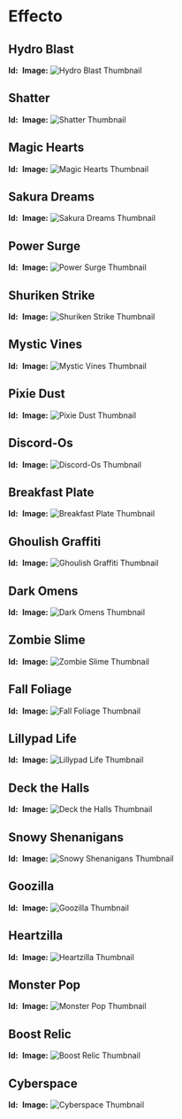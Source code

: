# Effecto

## Hydro Blast
**Id:** ```󠀱󠀱󠀳󠀹󠀳󠀲󠀳󠀰󠀷󠀵󠀵󠀱󠀹󠀸󠀵󠀲󠀶󠀲󠀵```
**Image:** ![Hydro Blast Thumbnail](https://cdn.discordapp.com/assets/profile_effects/effects/b17d139f2e9/splash/thumbnail.png)

## Shatter
**Id:** ```󠀱󠀱󠀳󠀹󠀳󠀲󠀳󠀰󠀹󠀳󠀱󠀱󠀴󠀹󠀶󠀲󠀰󠀲󠀱```
**Image:** ![Shatter Thumbnail](https://cdn.discordapp.com/assets/profile_effects/effects/b17d139f2e9/earthquake/thumbnail.png)

## Magic Hearts
**Id:** ```󠀱󠀱󠀳󠀹󠀳󠀲󠀳󠀱󠀰󠀰󠀱󠀲󠀷󠀸󠀳󠀴󠀲󠀲󠀳```
**Image:** ![Magic Hearts Thumbnail](https://cdn.discordapp.com/assets/profile_effects/effects/b17d139f2e9/magic-girl/thumbnail.png)

## Sakura Dreams
**Id:** ```󠀱󠀱󠀷󠀴󠀴󠀶󠀰󠀹󠀱󠀲󠀶󠀹󠀹󠀱󠀹󠀱󠀳󠀳󠀶```
**Image:** ![Sakura Dreams Thumbnail](https://cdn.discordapp.com/assets/profile_effects/effects/b17d139f2e9/sakura/thumbnail.png)

## Power Surge
**Id:** ```󠀱󠀱󠀳󠀹󠀳󠀲󠀳󠀱󠀰󠀱󠀴󠀴󠀴󠀸󠀴󠀵󠀶󠀹󠀰```
**Image:** ![Power Surge Thumbnail](https://cdn.discordapp.com/assets/profile_effects/effects/b17d139f2e9/sayan/thumbnail.png)

## Shuriken Strike
**Id:** ```󠀱󠀱󠀳󠀹󠀳󠀲󠀳󠀱󠀰󠀰󠀵󠀶󠀸󠀲󠀴󠀴󠀳󠀵󠀶```
**Image:** ![Shuriken Strike Thumbnail](https://cdn.discordapp.com/assets/profile_effects/effects/b17d139f2e9/shuriken/thumbnail.png)

## Mystic Vines
**Id:** ```󠀱󠀱󠀳󠀹󠀳󠀲󠀳󠀰󠀹󠀸󠀸󠀱󠀰󠀸󠀲󠀲󠀶󠀹󠀶```
**Image:** ![Mystic Vines Thumbnail](https://cdn.discordapp.com/assets/profile_effects/effects/2e46d5d2d9e/vines/thumbnail.png)

## Pixie Dust
**Id:** ```󠀱󠀱󠀳󠀹󠀳󠀲󠀳󠀰󠀹󠀹󠀲󠀵󠀱󠀲󠀳󠀲󠀸󠀲󠀹```
**Image:** ![Pixie Dust Thumbnail](https://cdn.discordapp.com/assets/profile_effects/effects/b17d139f2e9/fairy/thumbnail.png)

## Discord-Os
**Id:** ```󠀱󠀱󠀳󠀹󠀳󠀲󠀳󠀰󠀹󠀵󠀳󠀰󠀴󠀳󠀹󠀲󠀸󠀶󠀴```
**Image:** ![Discord-Os Thumbnail](https://cdn.discordapp.com/assets/profile_effects/effects/2023-9-25/cereal/thumbnail.png)

## Breakfast Plate
**Id:** ```󠀱󠀱󠀳󠀹󠀳󠀲󠀳󠀰󠀹󠀵󠀷󠀴󠀴󠀷󠀹󠀰󠀵󠀶󠀹```
**Image:** ![Breakfast Plate Thumbnail](https://cdn.discordapp.com/assets/profile_effects/effects/2023-9-25/plate/thumbnail.png)

## Ghoulish Graffiti
**Id:** ```󠀱󠀱󠀳󠀹󠀳󠀲󠀳󠀱󠀰󠀱󠀸󠀸󠀱󠀰󠀶󠀱󠀴󠀶󠀷```
**Image:** ![Ghoulish Graffiti Thumbnail](https://cdn.discordapp.com/assets/profile_effects/effects/2023-10-11/punk-girl/thumbnail.png)

## Dark Omens
**Id:** ```󠀱󠀱󠀳󠀹󠀳󠀲󠀳󠀱󠀰󠀲󠀷󠀵󠀳󠀴󠀶󠀸󠀵󠀴󠀶```
**Image:** ![Dark Omens Thumbnail](https://cdn.discordapp.com/assets/profile_effects/effects/b17d139f2e9/ghost-skull/thumbnail.png)

## Zombie Slime
**Id:** ```󠀱󠀱󠀳󠀹󠀳󠀲󠀳󠀰󠀹󠀴󠀴󠀳󠀱󠀹󠀷󠀳󠀴󠀲󠀷```
**Image:** ![Zombie Slime Thumbnail](https://cdn.discordapp.com/assets/profile_effects/effects/b17d139f2e9/zombie-slime/thumbnail.png)

## Fall Foliage
**Id:** ```󠀱󠀱󠀵󠀹󠀲󠀷󠀷󠀰󠀱󠀶󠀵󠀷󠀱󠀴󠀴󠀹󠀴󠀰󠀴```
**Image:** ![Fall Foliage Thumbnail](https://cdn.discordapp.com/assets/profile_effects/effects/2023-9-25/leaves/thumbnail.png)

## Lillypad Life
**Id:** ```󠀱󠀱󠀵󠀹󠀲󠀷󠀵󠀷󠀳󠀳󠀷󠀶󠀴󠀵󠀵󠀰󠀷󠀲󠀸```
**Image:** ![Lillypad Life Thumbnail](https://cdn.discordapp.com/assets/profile_effects/effects/2023-9-25/rain/thumbnail.png)

## Deck the Halls
**Id:** ```󠀱󠀱󠀴󠀶󠀳󠀲󠀸󠀹󠀶󠀰󠀴󠀸󠀱󠀸󠀸󠀶󠀳󠀱󠀸```
**Image:** ![Deck the Halls Thumbnail](https://cdn.discordapp.com/assets/profile_effects/effects/2023-11-22/deck-the-halls/thumbnail.png)

## Snowy Shenanigans
**Id:** ```󠀱󠀱󠀴󠀶󠀳󠀲󠀸󠀹󠀶󠀰󠀹󠀵󠀱󠀶󠀶󠀸󠀷󠀷󠀷```
**Image:** ![Snowy Shenanigans Thumbnail](https://cdn.discordapp.com/assets/profile_effects/effects/2023-11-28/snowy-shenanigans/thumbnail.png)

## Goozilla
**Id:** ```󠀱󠀱󠀷󠀹󠀴󠀹󠀳󠀵󠀱󠀵󠀱󠀲󠀶󠀸󠀹󠀸󠀸󠀰󠀹```
**Image:** ![Goozilla Thumbnail](https://cdn.discordapp.com/assets/profile_effects/effects/2023-11-29/goozilla/thumbnail.png)

## Heartzilla
**Id:** ```󠀱󠀱󠀷󠀹󠀴󠀹󠀳󠀵󠀱󠀵󠀱󠀲󠀶󠀸󠀹󠀸󠀸󠀱󠀲```
**Image:** ![Heartzilla Thumbnail](https://cdn.discordapp.com/assets/profile_effects/effects/2023-11-29/heartzilla/thumbnail.png)

## Monster Pop
**Id:** ```󠀱󠀱󠀷󠀹󠀴󠀹󠀳󠀵󠀱󠀵󠀱󠀲󠀶󠀸󠀹󠀸󠀸󠀱󠀵```
**Image:** ![Monster Pop Thumbnail](https://cdn.discordapp.com/assets/profile_effects/effects/2023-11-29/monster-pop/thumbnail.png)

## Boost Relic
**Id:** ```󠀱󠀱󠀳󠀹󠀳󠀲󠀳󠀰󠀹󠀷󠀹󠀳󠀰󠀰󠀲󠀷󠀰󠀶󠀸```
**Image:** ![Boost Relic Thumbnail](https://cdn.discordapp.com/assets/profile_effects/effects/2023-11-7/boost-relic/thumbnail.png)

## Cyberspace
**Id:** ```󠀱󠀱󠀳󠀹󠀳󠀲󠀳󠀰󠀹󠀸󠀳󠀷󠀰󠀴󠀲󠀴󠀹󠀳󠀳```
**Image:** ![Cyberspace Thumbnail](https://cdn.discordapp.com/assets/profile_effects/effects/2023-11-7/cyberspace/thumbnail.png)
